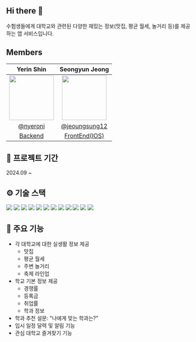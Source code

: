 ## Hi there 👋

수험생들에게 대학교와 관련된 다양한 재밌는 정보(맛집, 평균 월세, 놀거리 등)를 제공하는 앱 서비스입니다.

## Members
|Yerin Shin|Seongyun Jeong|
|:---:|:---:|
|<img src="https://avatars.githubusercontent.com/u/91180366?v=4" width="120">|<img src="https://avatars.githubusercontent.com/u/50621327?v=4" width="120">|
|[@nyeroni](https://github.com/nyeroni)|[@jeoungsung12](https://github.com/jeoungsung12)|
|[Backend]()|[FrontEnd(IOS)](https://github.com/UnivApp/iOS)|

## 📅 프로젝트 기간
2024.09 ~

## ⚙️ 기술 스택
  <p align="left"> <img src="https://img.shields.io/badge/java-007396?style=for-the-badge&logo=java&logoColor=white"> <img src="https://img.shields.io/badge/spring-6DB33F?style=for-the-badge&logo=spring&logoColor=white"> <img src="https://img.shields.io/badge/spring%20DATA%20JPA-6DB33F?style=for-the-badge&logo=jpa&logoColor=white"> <img src="https://img.shields.io/badge/springboot-6DB33F?style=for-the-badge&logo=springboot&logoColor=white"> <img src="https://img.shields.io/badge/Spring%20Security-6DB33F?style=for-the-badge&logo=springsecurity&logoColor=white"> <img src="https://img.shields.io/badge/JSON%20Web%20Tokens-6DB33F?style=for-the-badge&logo=jsonwebtokens&logoColor=white"> <img src="https://img.shields.io/badge/Redis-DC382D?style=for-the-badge&logo=redis&logoColor=white"> <img src="https://img.shields.io/badge/gradle-02303A?style=for-the-badge&logo=gradle&logoColor=white"> <img src="https://img.shields.io/badge/amazonaws-232F3E?style=for-the-badge&logo=amazonaws&logoColor=white"> <img src="https://img.shields.io/badge/Amazon%20EC2-FF9900?style=for-the-badge&logo=amazonec2&logoColor=white"> <img src="https://img.shields.io/badge/Amazon%20S3-569A31?style=for-the-badge&logo=amazons3&logoColor=white"> <img src="https://img.shields.io/badge/mysql-4479A1?style=for-the-badge&logo=mysql&logoColor=white"> </p>


## 🌟 주요 기능
- 각 대학교에 대한 실생활 정보 제공
  - 맛집
  - 평균 월세
  - 주변 놀거리
  - 축제 라인업
- 학교 기본 정보 제공
  - 경쟁률
  - 등록금
  - 취업률
  - 학과 정보
- 학과 추천 설문: "나에게 맞는 학과는?"
- 입시 일정 달력 및 알림 기능
- 관심 대학교 즐겨찾기 기능

